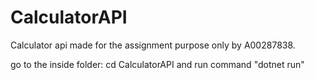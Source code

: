 # CalculatorAPI
Calculator api made for the assignment purpose only by A00287838.

go to the inside folder: cd CalculatorAPI and run command "dotnet run"

